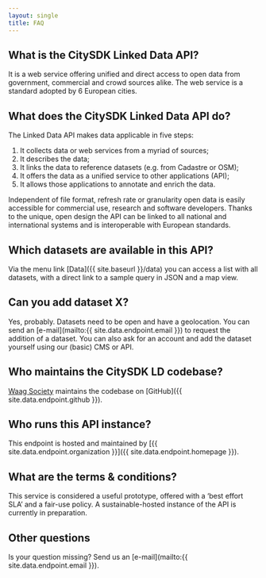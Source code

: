 ```yaml
---
layout: single
title: FAQ
---
```


## What is the CitySDK Linked Data API?

It is a web service offering unified and direct access to open data from government, commercial and crowd sources alike. The web service is a standard adopted by 6 European cities.

## What does the CitySDK Linked Data API do?

The Linked Data API makes data applicable in five steps:

1. It collects data or web services from a myriad of sources;
2. It describes the data;
3. It links the data to reference datasets (e.g. from Cadastre or OSM);
4. It offers the data as a unified service to other applications (API);
5. It allows those applications to annotate and enrich the data.

Independent of file format, refresh rate or granularity open data is easily accessible for commercial use, research and software developers. Thanks to the unique, open design the API can be linked to all national and international systems and is interoperable with European standards.

## Which datasets are available in this API?

Via the menu link [Data]({{ site.baseurl }}/data) you can access a list with all datasets, with a direct link to a sample query in JSON and a map view.

## Can you add dataset X?

Yes, probably. Datasets need to be open and have a geolocation. You can send an [e-mail](mailto:{{ site.data.endpoint.email }}) to request the addition of a dataset. You can also ask for an account and add the dataset yourself using our (basic) CMS or API.

## Who maintains the CitySDK LD codebase?

[Waag Society](http://waag.org) maintains the codebase on [GitHub]({{ site.data.endpoint.github }}).

## Who runs this API instance?

This endpoint is hosted and maintained by [{{ site.data.endpoint.organization }}]({{ site.data.endpoint.homepage }}).

## What are the terms & conditions?
This service is considered a useful prototype, offered with a ‘best effort SLA’ and a fair-use policy. A sustainable-hosted instance of the API is currently in preparation.

## Other questions

Is your question missing? Send us an [e-mail](mailto:{{ site.data.endpoint.email }}).